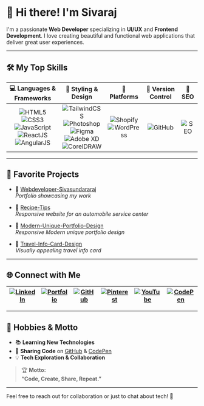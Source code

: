 # 👋 Hi there! I'm Sivaraj

I'm a passionate **Web Developer** specializing in **UI/UX** and **Frontend Development**. I love creating beautiful and functional web applications that deliver great user experiences.

---

## 🛠️ My Top Skills

| 💻 Languages & Frameworks | 🎨 Styling & Design      | 🛒 Platforms    | 🔗 Version Control | 🚀 SEO          |
|:-------------------------:|:-----------------------:|:--------------:|:-----------------:|:---------------:|
| ![HTML5](https://img.shields.io/badge/-HTML5-E34F26?logo=html5&logoColor=fff)<br>![CSS3](https://img.shields.io/badge/-CSS3-1572B6?logo=css3&logoColor=fff)<br>![JavaScript](https://img.shields.io/badge/-JavaScript-F7DF1E?logo=javascript&logoColor=fff)<br>![ReactJS](https://img.shields.io/badge/-React-61DAFB?logo=react&logoColor=000)<br>![AngularJS](https://img.shields.io/badge/-Angular-DD0031?logo=angular&logoColor=fff) | ![TailwindCSS](https://img.shields.io/badge/-TailwindCSS-38B2AC?logo=tailwindcss&logoColor=fff)<br>![Photoshop](https://img.shields.io/badge/-Photoshop-31A8FF?logo=adobe-photoshop&logoColor=fff)<br>![Figma](https://img.shields.io/badge/-Figma-F24E1E?logo=figma&logoColor=fff)<br>![Adobe XD](https://img.shields.io/badge/-AdobeXD-FF61F6?logo=adobexd&logoColor=fff)<br>![CorelDRAW](https://img.shields.io/badge/-CorelDRAW-009639?logo=coreldraw&logoColor=fff) | ![Shopify](https://img.shields.io/badge/-Shopify-7AB55C?logo=shopify&logoColor=fff)<br>![WordPress](https://img.shields.io/badge/-WordPress-21759B?logo=wordpress&logoColor=fff) | ![GitHub](https://img.shields.io/badge/-GitHub-181717?logo=github&logoColor=fff) | ![SEO](https://img.shields.io/badge/-SEO-4285F4?logo=google&logoColor=fff) |

---

## 🌟 Favorite Projects

- 💼 [Webdeveloper-Sivasundararaj](https://codingwithssr.vercel.app/)  
  *Portfolio showcasing my work*

- 🌟  [Recipe-Tips](https://sivaraj47.github.io/Recipe-Tips-in-Angularjs/)  
  *Responsive website for an automobile service center*

- 📱 [Modern-Unique-Portfolio-Design](https://sivaraj47.github.io/Modern-Unique-Portfolio-Design/)  
  *Responsive Modern unique portfolio design*

- 🧳 [Travel-Info-Card-Design](https://github.com/sivaraj47/Travel-Info-Card-Design)  
  *Visually appealing travel info card*

---

## 🌐 Connect with Me

| [![LinkedIn](https://img.shields.io/badge/-LinkedIn-0A66C2?logo=linkedin&logoColor=fff)](https://www.linkedin.com/in/sivasundararaj-r) | [![Portfolio](https://img.shields.io/badge/-Portfolio-black?logo=vercel&logoColor=fff)](https://codingwithssr.vercel.app/) | [![GitHub](https://img.shields.io/badge/-GitHub-181717?logo=github&logoColor=fff)](https://github.com/sivaraj47) | [![Pinterest](https://img.shields.io/badge/-Pinterest-E60023?logo=pinterest&logoColor=fff)](https://in.pinterest.com/codingwithssr/) | [![YouTube](https://img.shields.io/badge/-YouTube-FF0000?logo=youtube&logoColor=fff)](https://www.youtube.com/@Codingwithssr/shorts) | [![CodePen](https://img.shields.io/badge/-CodePen-000?logo=codepen&logoColor=fff)](https://codepen.io/codingwithssr/) |
|:---:|:---:|:---:|:---:|:---:|:---:|

---

## 🎯 Hobbies & Motto

- 📚 **Learning New Technologies**
- 🤝 **Sharing Code** on [GitHub](https://github.com/sivaraj47) & [CodePen](https://codepen.io/codingwithssr/)
- 💡 **Tech Exploration & Collaboration**

> 🏆 **Motto:**  
> <b>“Code, Create, Share, Repeat.”</b>

---

Feel free to reach out for collaboration or just to chat about tech! 💬
